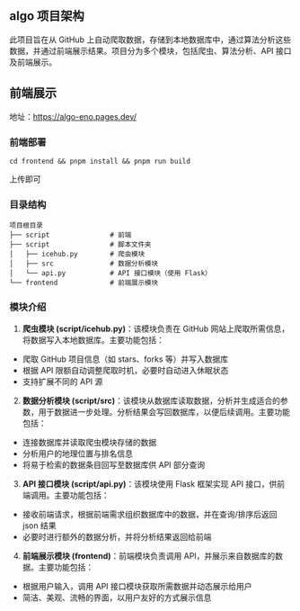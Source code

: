 ## algo 项目架构

此项目旨在从 GitHub 上自动爬取数据，存储到本地数据库中，通过算法分析这些数据，并通过前端展示结果。项目分为多个模块，包括爬虫、算法分析、API 接口及前端展示。

## 前端展示
地址：https://algo-eno.pages.dev/

### 前端部署
```
cd frontend && pnpm install && pnpm run build
```
上传即可

### 目录结构
```
项目根目录
├── script               # 前端
├── script               # 脚本文件夹
│   ├── icehub.py        # 爬虫模块
│   ├── src              # 数据分析模块
│   └── api.py           # API 接口模块（使用 Flask）
└── frontend             # 前端展示模块
```


### 模块介绍

1. **爬虫模块 (script/icehub.py)**：该模块负责在 GitHub 网站上爬取所需信息，将数据写入本地数据库。主要功能包括：
  - 爬取 GitHub 项目信息（如 stars、forks 等）并写入数据库
  - 根据 API 限额自动调整爬取时机，必要时自动进入休眠状态
  - 支持扩展不同的 API 源

2. **数据分析模块 (script/src)**：该模块从数据库读取数据，分析并生成适合的参数，用于数据进一步处理。分析结果会写回数据库，以便后续调用。主要功能包括：
  - 连接数据库并读取爬虫模块存储的数据
  - 分析用户的地理位置与排名信息
  - 将易于检索的数据条目回写至数据库供 API 部分查询

3. **API 接口模块 (script/api.py)**：该模块使用 Flask 框架实现 API 接口，供前端调用。主要功能包括：
  - 接收前端请求，根据前端需求组织数据库中的数据，并在查询/排序后返回 json 结果
  - 必要时进行额外的数据分析，并将分析结果返回给前端

4. **前端展示模块 (frontend)**：前端模块负责调用 API，并展示来自数据库的数据。主要功能包括：
  - 根据用户输入，调用 API 接口模块获取所需数据并动态展示给用户
  - 简洁、美观、流畅的界面，以用户友好的方式展示信息
